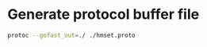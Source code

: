 
Generate protocol buffer file
=============================

```bash
protoc --gofast_out=./ ./hmset.proto
```
